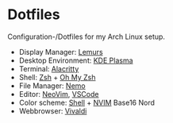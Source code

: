 # Dotfiles

Configuration-/Dotfiles for my Arch Linux setup.

- Display Manager: [Lemurs](https://github.com/coastalwhite/lemurs)
- Desktop Environment: [KDE Plasma](https://wiki.archlinux.org/title/KDE#Plasma)
- Terminal: [Alacritty](https://wiki.archlinux.org/title/Alacritty)
- Shell: [Zsh](https://wiki.archlinux.org/title/Zsh) + [Oh My Zsh](https://ohmyz.sh/)
- File Manager: [Nemo](https://wiki.archlinux.org/title/Nemo)
- Editor: [NeoVim](https://wiki.archlinux.org/title/Neovim), [VSCode](https://wiki.archlinux.org/title/Visual_Studio_Code)
- Color scheme: [Shell](https://github.com/chriskempson/base16-shell) + [NVIM](https://github.com/tinted-theming/base16-vim) Base16 Nord
- Webbrowser: [Vivaldi](https://wiki.archlinux.org/title/Vivaldi)
